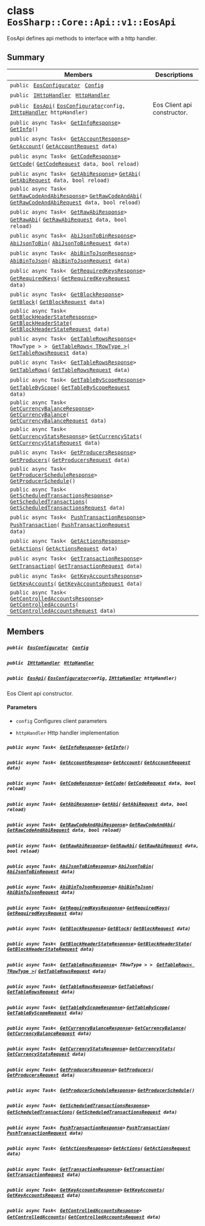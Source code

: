 # class `EosSharp::Core::Api::v1::EosApi` 

EosApi defines api methods to interface with a http handler.

## Summary

 Members                                | Descriptions                                
----------------------------------------|---------------------------------------------
`public ` [`EosConfigurator`](EosSharp--Core--EosConfigurator.md)` ` [`Config`](#class_eos_sharp_1_1_core_1_1_api_1_1v1_1_1_eos_api_1a73d93752ba0913bd0ba08fa38f22e139) | 
`public ` [`IHttpHandler`](EosSharp--Core--Interfaces.md)` ` [`HttpHandler`](#class_eos_sharp_1_1_core_1_1_api_1_1v1_1_1_eos_api_1a0537f3a2de8d9e5c8f63b26097166035) | 
`public ` [`EosApi`](#class_eos_sharp_1_1_core_1_1_api_1_1v1_1_1_eos_api_1a7f5d4f11154b164d0da01b00caa5f0de)`(` [`EosConfigurator`](EosSharp--Core--EosConfigurator.md)` config, ` [`IHttpHandler`](EosSharp--Core--Interfaces.md)` httpHandler)` | Eos Client api constructor.
`public async Task< ` [`GetInfoResponse`](EosSharp--Core--Api--v1--GetInfoResponse.md)` > ` [`GetInfo`](#class_eos_sharp_1_1_core_1_1_api_1_1v1_1_1_eos_api_1af0e21395e7b1c2f61935db977797d35b)`()` | 
`public async Task< ` [`GetAccountResponse`](EosSharp--Core--Api--v1--GetAccountResponse.md)` > ` [`GetAccount`](#class_eos_sharp_1_1_core_1_1_api_1_1v1_1_1_eos_api_1acd3fdcea1a7daabdc1ed6b45f9f97dbc)`(` [`GetAccountRequest`](EosSharp--Core--Api--v1--GetAccountRequest.md)` data)` | 
`public async Task< ` [`GetCodeResponse`](EosSharp--Core--Api--v1--GetCodeResponse.md)` > ` [`GetCode`](#class_eos_sharp_1_1_core_1_1_api_1_1v1_1_1_eos_api_1af74a8aac1fcce920e55fbcbf45710d7c)`(` [`GetCodeRequest`](EosSharp--Core--Api--v1--GetCodeRequest.md)` data, bool reload)` | 
`public async Task< ` [`GetAbiResponse`](EosSharp--Core--Api--v1--GetAbiResponse.md)` > ` [`GetAbi`](#class_eos_sharp_1_1_core_1_1_api_1_1v1_1_1_eos_api_1a3f33976b9bfae847e4beaca65aa9e0af)`(` [`GetAbiRequest`](EosSharp--Core--Api--v1--GetAbiRequest.md)` data, bool reload)` | 
`public async Task< ` [`GetRawCodeAndAbiResponse`](EosSharp--Core--Api--v1--GetRawCodeAndAbiResponse.md)` > ` [`GetRawCodeAndAbi`](#class_eos_sharp_1_1_core_1_1_api_1_1v1_1_1_eos_api_1a5807323e21428631a3cbb6aa339b9804)`(` [`GetRawCodeAndAbiRequest`](EosSharp--Core--Api--v1--GetRawCodeAndAbiRequest.md)` data, bool reload)` | 
`public async Task< ` [`GetRawAbiResponse`](EosSharp--Core--Api--v1--GetRawAbiResponse.md)` > ` [`GetRawAbi`](#class_eos_sharp_1_1_core_1_1_api_1_1v1_1_1_eos_api_1ad4fb20685de828ba81139a45aaa53d33)`(` [`GetRawAbiRequest`](EosSharp--Core--Api--v1--GetRawAbiRequest.md)` data, bool reload)` | 
`public async Task< ` [`AbiJsonToBinResponse`](EosSharp--Core--Api--v1--AbiJsonToBinResponse.md)` > ` [`AbiJsonToBin`](#class_eos_sharp_1_1_core_1_1_api_1_1v1_1_1_eos_api_1ab92d3b1a8603ba482f1f8ea60f7b4688)`(` [`AbiJsonToBinRequest`](EosSharp--Core--Api--v1--AbiJsonToBinRequest.md)` data)` | 
`public async Task< ` [`AbiBinToJsonResponse`](EosSharp--Core--Api--v1--AbiBinToJsonResponse.md)` > ` [`AbiBinToJson`](#class_eos_sharp_1_1_core_1_1_api_1_1v1_1_1_eos_api_1ad4308519bfb2c301cc82e1b212089568)`(` [`AbiBinToJsonRequest`](EosSharp--Core--Api--v1--AbiBinToJsonRequest.md)` data)` | 
`public async Task< ` [`GetRequiredKeysResponse`](EosSharp--Core--Api--v1--GetRequiredKeysResponse.md)` > ` [`GetRequiredKeys`](#class_eos_sharp_1_1_core_1_1_api_1_1v1_1_1_eos_api_1a11dc3338074c0bd2ca5b88fef4565c93)`(` [`GetRequiredKeysRequest`](EosSharp--Core--Api--v1--GetRequiredKeysRequest.md)` data)` | 
`public async Task< ` [`GetBlockResponse`](EosSharp--Core--Api--v1--GetBlockResponse.md)` > ` [`GetBlock`](#class_eos_sharp_1_1_core_1_1_api_1_1v1_1_1_eos_api_1a7eff7bcaac3ac227b0314307aec3778d)`(` [`GetBlockRequest`](EosSharp--Core--Api--v1--GetBlockRequest.md)` data)` | 
`public async Task< ` [`GetBlockHeaderStateResponse`](EosSharp--Core--Api--v1--GetBlockHeaderStateResponse.md)` > ` [`GetBlockHeaderState`](#class_eos_sharp_1_1_core_1_1_api_1_1v1_1_1_eos_api_1a109ec89808dfbb56819597f203763883)`(` [`GetBlockHeaderStateRequest`](EosSharp--Core--Api--v1--GetBlockHeaderStateRequest.md)` data)` | 
`public async Task< ` [`GetTableRowsResponse`](EosSharp--Core--Api--v1--GetTableRowsResponse.md)`< TRowType > > ` [`GetTableRows< TRowType >`](#class_eos_sharp_1_1_core_1_1_api_1_1v1_1_1_eos_api_1ac3731451ee399d489c2df016144d4a20)`(` [`GetTableRowsRequest`](EosSharp--Core--Api--v1--GetTableRowsRequest.md)` data)` | 
`public async Task< ` [`GetTableRowsResponse`](EosSharp--Core--Api--v1--GetTableRowsResponse.md)` > ` [`GetTableRows`](#class_eos_sharp_1_1_core_1_1_api_1_1v1_1_1_eos_api_1a158d36598f3a45b50c45a63b8bd9dc8f)`(` [`GetTableRowsRequest`](EosSharp--Core--Api--v1--GetTableRowsRequest.md)` data)` | 
`public async Task< ` [`GetTableByScopeResponse`](EosSharp--Core--Api--v1--GetTableByScopeResponse.md)` > ` [`GetTableByScope`](#class_eos_sharp_1_1_core_1_1_api_1_1v1_1_1_eos_api_1ab756a6a61e5aa4db17ea205ce3585544)`(` [`GetTableByScopeRequest`](EosSharp--Core--Api--v1--GetTableByScopeRequest.md)` data)` | 
`public async Task< ` [`GetCurrencyBalanceResponse`](EosSharp--Core--Api--v1--GetCurrencyBalanceResponse.md)` > ` [`GetCurrencyBalance`](#class_eos_sharp_1_1_core_1_1_api_1_1v1_1_1_eos_api_1ab7f2ca7c74ae3e8c8bfeeed85f06c615)`(` [`GetCurrencyBalanceRequest`](EosSharp--Core--Api--v1--GetCurrencyBalanceRequest.md)` data)` | 
`public async Task< ` [`GetCurrencyStatsResponse`](EosSharp--Core--Api--v1--GetCurrencyStatsResponse.md)` > ` [`GetCurrencyStats`](#class_eos_sharp_1_1_core_1_1_api_1_1v1_1_1_eos_api_1acb566d816620cc69afd9675b504419d8)`(` [`GetCurrencyStatsRequest`](EosSharp--Core--Api--v1--GetCurrencyStatsRequest.md)` data)` | 
`public async Task< ` [`GetProducersResponse`](EosSharp--Core--Api--v1--GetProducersResponse.md)` > ` [`GetProducers`](#class_eos_sharp_1_1_core_1_1_api_1_1v1_1_1_eos_api_1aea74888d90d7124d259c47341b0eb633)`(` [`GetProducersRequest`](EosSharp--Core--Api--v1--GetProducersRequest.md)` data)` | 
`public async Task< ` [`GetProducerScheduleResponse`](EosSharp--Core--Api--v1--GetProducerScheduleResponse.md)` > ` [`GetProducerSchedule`](#class_eos_sharp_1_1_core_1_1_api_1_1v1_1_1_eos_api_1a8c3b1a90414ddc0353b64ac7ee28bf71)`()` | 
`public async Task< ` [`GetScheduledTransactionsResponse`](EosSharp--Core--Api--v1--GetScheduledTransactionsResponse.md)` > ` [`GetScheduledTransactions`](#class_eos_sharp_1_1_core_1_1_api_1_1v1_1_1_eos_api_1aaac2e504289862995eec77850379d27a)`(` [`GetScheduledTransactionsRequest`](EosSharp--Core--Api--v1--GetScheduledTransactionsRequest.md)` data)` | 
`public async Task< ` [`PushTransactionResponse`](EosSharp--Core--Api--v1--PushTransactionResponse.md)` > ` [`PushTransaction`](#class_eos_sharp_1_1_core_1_1_api_1_1v1_1_1_eos_api_1a8856275b3ab41729f67dc981c1893b73)`(` [`PushTransactionRequest`](EosSharp--Core--Api--v1--PushTransactionRequest.md)` data)` | 
`public async Task< ` [`GetActionsResponse`](EosSharp--Core--Api--v1--GetActionsResponse.md)` > ` [`GetActions`](#class_eos_sharp_1_1_core_1_1_api_1_1v1_1_1_eos_api_1a1e95463f7d40fb9b36c36e51654fd1c4)`(` [`GetActionsRequest`](EosSharp--Core--Api--v1--GetActionsRequest.md)` data)` | 
`public async Task< ` [`GetTransactionResponse`](EosSharp--Core--Api--v1--GetTransactionResponse.md)` > ` [`GetTransaction`](#class_eos_sharp_1_1_core_1_1_api_1_1v1_1_1_eos_api_1ae175995e69615c97dcd884fe5875a705)`(` [`GetTransactionRequest`](EosSharp--Core--Api--v1--GetTransactionRequest.md)` data)` | 
`public async Task< ` [`GetKeyAccountsResponse`](EosSharp--Core--Api--v1--GetKeyAccountsResponse.md)` > ` [`GetKeyAccounts`](#class_eos_sharp_1_1_core_1_1_api_1_1v1_1_1_eos_api_1a27ea5983929ad027712231a303af86ca)`(` [`GetKeyAccountsRequest`](EosSharp--Core--Api--v1--GetKeyAccountsRequest.md)` data)` | 
`public async Task< ` [`GetControlledAccountsResponse`](EosSharp--Core--Api--v1--GetControlledAccountsResponse.md)` > ` [`GetControlledAccounts`](#class_eos_sharp_1_1_core_1_1_api_1_1v1_1_1_eos_api_1a9b6e61285687d7c94bab7f2267a28b6a)`(` [`GetControlledAccountsRequest`](EosSharp--Core--Api--v1--GetControlledAccountsRequest.md)` data)` | 

## Members

##### `public ` [`EosConfigurator`](EosSharp--Core--EosConfigurator.md)` ` [`Config`](#class_eos_sharp_1_1_core_1_1_api_1_1v1_1_1_eos_api_1a73d93752ba0913bd0ba08fa38f22e139) 

##### `public ` [`IHttpHandler`](EosSharp--Core--Interfaces.md)` ` [`HttpHandler`](#class_eos_sharp_1_1_core_1_1_api_1_1v1_1_1_eos_api_1a0537f3a2de8d9e5c8f63b26097166035) 

##### `public ` [`EosApi`](#class_eos_sharp_1_1_core_1_1_api_1_1v1_1_1_eos_api_1a7f5d4f11154b164d0da01b00caa5f0de)`(` [`EosConfigurator`](EosSharp--Core--EosConfigurator.md)` config, ` [`IHttpHandler`](EosSharp--Core--Interfaces.md)` httpHandler)` 

Eos Client api constructor.

#### Parameters
* `config` Configures client parameters

* `httpHandler` Http handler implementation

##### `public async Task< ` [`GetInfoResponse`](EosSharp--Core--Api--v1--GetInfoResponse.md)` > ` [`GetInfo`](#class_eos_sharp_1_1_core_1_1_api_1_1v1_1_1_eos_api_1af0e21395e7b1c2f61935db977797d35b)`()` 

##### `public async Task< ` [`GetAccountResponse`](EosSharp--Core--Api--v1--GetAccountResponse.md)` > ` [`GetAccount`](#class_eos_sharp_1_1_core_1_1_api_1_1v1_1_1_eos_api_1acd3fdcea1a7daabdc1ed6b45f9f97dbc)`(` [`GetAccountRequest`](EosSharp--Core--Api--v1--GetAccountRequest.md)` data)` 

##### `public async Task< ` [`GetCodeResponse`](EosSharp--Core--Api--v1--GetCodeResponse.md)` > ` [`GetCode`](#class_eos_sharp_1_1_core_1_1_api_1_1v1_1_1_eos_api_1af74a8aac1fcce920e55fbcbf45710d7c)`(` [`GetCodeRequest`](EosSharp--Core--Api--v1--GetCodeRequest.md)` data, bool reload)` 

##### `public async Task< ` [`GetAbiResponse`](EosSharp--Core--Api--v1--GetAbiResponse.md)` > ` [`GetAbi`](#class_eos_sharp_1_1_core_1_1_api_1_1v1_1_1_eos_api_1a3f33976b9bfae847e4beaca65aa9e0af)`(` [`GetAbiRequest`](EosSharp--Core--Api--v1--GetAbiRequest.md)` data, bool reload)` 

##### `public async Task< ` [`GetRawCodeAndAbiResponse`](EosSharp--Core--Api--v1--GetRawCodeAndAbiResponse.md)` > ` [`GetRawCodeAndAbi`](#class_eos_sharp_1_1_core_1_1_api_1_1v1_1_1_eos_api_1a5807323e21428631a3cbb6aa339b9804)`(` [`GetRawCodeAndAbiRequest`](EosSharp--Core--Api--v1--GetRawCodeAndAbiRequest.md)` data, bool reload)` 

##### `public async Task< ` [`GetRawAbiResponse`](EosSharp--Core--Api--v1--GetRawAbiResponse.md)` > ` [`GetRawAbi`](#class_eos_sharp_1_1_core_1_1_api_1_1v1_1_1_eos_api_1ad4fb20685de828ba81139a45aaa53d33)`(` [`GetRawAbiRequest`](EosSharp--Core--Api--v1--GetRawAbiRequest.md)` data, bool reload)` 

##### `public async Task< ` [`AbiJsonToBinResponse`](EosSharp--Core--Api--v1--AbiJsonToBinResponse.md)` > ` [`AbiJsonToBin`](#class_eos_sharp_1_1_core_1_1_api_1_1v1_1_1_eos_api_1ab92d3b1a8603ba482f1f8ea60f7b4688)`(` [`AbiJsonToBinRequest`](EosSharp--Core--Api--v1--AbiJsonToBinRequest.md)` data)` 

##### `public async Task< ` [`AbiBinToJsonResponse`](EosSharp--Core--Api--v1--AbiBinToJsonResponse.md)` > ` [`AbiBinToJson`](#class_eos_sharp_1_1_core_1_1_api_1_1v1_1_1_eos_api_1ad4308519bfb2c301cc82e1b212089568)`(` [`AbiBinToJsonRequest`](EosSharp--Core--Api--v1--AbiBinToJsonRequest.md)` data)` 

##### `public async Task< ` [`GetRequiredKeysResponse`](EosSharp--Core--Api--v1--GetRequiredKeysResponse.md)` > ` [`GetRequiredKeys`](#class_eos_sharp_1_1_core_1_1_api_1_1v1_1_1_eos_api_1a11dc3338074c0bd2ca5b88fef4565c93)`(` [`GetRequiredKeysRequest`](EosSharp--Core--Api--v1--GetRequiredKeysRequest.md)` data)` 

##### `public async Task< ` [`GetBlockResponse`](EosSharp--Core--Api--v1--GetBlockResponse.md)` > ` [`GetBlock`](#class_eos_sharp_1_1_core_1_1_api_1_1v1_1_1_eos_api_1a7eff7bcaac3ac227b0314307aec3778d)`(` [`GetBlockRequest`](EosSharp--Core--Api--v1--GetBlockRequest.md)` data)` 

##### `public async Task< ` [`GetBlockHeaderStateResponse`](EosSharp--Core--Api--v1--GetBlockHeaderStateResponse.md)` > ` [`GetBlockHeaderState`](#class_eos_sharp_1_1_core_1_1_api_1_1v1_1_1_eos_api_1a109ec89808dfbb56819597f203763883)`(` [`GetBlockHeaderStateRequest`](EosSharp--Core--Api--v1--GetBlockHeaderStateRequest.md)` data)` 

##### `public async Task< ` [`GetTableRowsResponse`](EosSharp--Core--Api--v1--GetTableRowsResponse.md)`< TRowType > > ` [`GetTableRows< TRowType >`](#class_eos_sharp_1_1_core_1_1_api_1_1v1_1_1_eos_api_1ac3731451ee399d489c2df016144d4a20)`(` [`GetTableRowsRequest`](EosSharp--Core--Api--v1--GetTableRowsRequest.md)` data)` 

##### `public async Task< ` [`GetTableRowsResponse`](EosSharp--Core--Api--v1--GetTableRowsResponse.md)` > ` [`GetTableRows`](#class_eos_sharp_1_1_core_1_1_api_1_1v1_1_1_eos_api_1a158d36598f3a45b50c45a63b8bd9dc8f)`(` [`GetTableRowsRequest`](EosSharp--Core--Api--v1--GetTableRowsRequest.md)` data)` 

##### `public async Task< ` [`GetTableByScopeResponse`](EosSharp--Core--Api--v1--GetTableByScopeResponse.md)` > ` [`GetTableByScope`](#class_eos_sharp_1_1_core_1_1_api_1_1v1_1_1_eos_api_1ab756a6a61e5aa4db17ea205ce3585544)`(` [`GetTableByScopeRequest`](EosSharp--Core--Api--v1--GetTableByScopeRequest.md)` data)` 

##### `public async Task< ` [`GetCurrencyBalanceResponse`](EosSharp--Core--Api--v1--GetCurrencyBalanceResponse.md)` > ` [`GetCurrencyBalance`](#class_eos_sharp_1_1_core_1_1_api_1_1v1_1_1_eos_api_1ab7f2ca7c74ae3e8c8bfeeed85f06c615)`(` [`GetCurrencyBalanceRequest`](EosSharp--Core--Api--v1--GetCurrencyBalanceRequest.md)` data)` 

##### `public async Task< ` [`GetCurrencyStatsResponse`](EosSharp--Core--Api--v1--GetCurrencyStatsResponse.md)` > ` [`GetCurrencyStats`](#class_eos_sharp_1_1_core_1_1_api_1_1v1_1_1_eos_api_1acb566d816620cc69afd9675b504419d8)`(` [`GetCurrencyStatsRequest`](EosSharp--Core--Api--v1--GetCurrencyStatsRequest.md)` data)` 

##### `public async Task< ` [`GetProducersResponse`](EosSharp--Core--Api--v1--GetProducersResponse.md)` > ` [`GetProducers`](#class_eos_sharp_1_1_core_1_1_api_1_1v1_1_1_eos_api_1aea74888d90d7124d259c47341b0eb633)`(` [`GetProducersRequest`](EosSharp--Core--Api--v1--GetProducersRequest.md)` data)` 

##### `public async Task< ` [`GetProducerScheduleResponse`](EosSharp--Core--Api--v1--GetProducerScheduleResponse.md)` > ` [`GetProducerSchedule`](#class_eos_sharp_1_1_core_1_1_api_1_1v1_1_1_eos_api_1a8c3b1a90414ddc0353b64ac7ee28bf71)`()` 

##### `public async Task< ` [`GetScheduledTransactionsResponse`](EosSharp--Core--Api--v1--GetScheduledTransactionsResponse.md)` > ` [`GetScheduledTransactions`](#class_eos_sharp_1_1_core_1_1_api_1_1v1_1_1_eos_api_1aaac2e504289862995eec77850379d27a)`(` [`GetScheduledTransactionsRequest`](EosSharp--Core--Api--v1--GetScheduledTransactionsRequest.md)` data)` 

##### `public async Task< ` [`PushTransactionResponse`](EosSharp--Core--Api--v1--PushTransactionResponse.md)` > ` [`PushTransaction`](#class_eos_sharp_1_1_core_1_1_api_1_1v1_1_1_eos_api_1a8856275b3ab41729f67dc981c1893b73)`(` [`PushTransactionRequest`](EosSharp--Core--Api--v1--PushTransactionRequest.md)` data)` 

##### `public async Task< ` [`GetActionsResponse`](EosSharp--Core--Api--v1--GetActionsResponse.md)` > ` [`GetActions`](#class_eos_sharp_1_1_core_1_1_api_1_1v1_1_1_eos_api_1a1e95463f7d40fb9b36c36e51654fd1c4)`(` [`GetActionsRequest`](EosSharp--Core--Api--v1--GetActionsRequest.md)` data)` 

##### `public async Task< ` [`GetTransactionResponse`](EosSharp--Core--Api--v1--GetTransactionResponse.md)` > ` [`GetTransaction`](#class_eos_sharp_1_1_core_1_1_api_1_1v1_1_1_eos_api_1ae175995e69615c97dcd884fe5875a705)`(` [`GetTransactionRequest`](EosSharp--Core--Api--v1--GetTransactionRequest.md)` data)` 

##### `public async Task< ` [`GetKeyAccountsResponse`](EosSharp--Core--Api--v1--GetKeyAccountsResponse.md)` > ` [`GetKeyAccounts`](#class_eos_sharp_1_1_core_1_1_api_1_1v1_1_1_eos_api_1a27ea5983929ad027712231a303af86ca)`(` [`GetKeyAccountsRequest`](EosSharp--Core--Api--v1--GetKeyAccountsRequest.md)` data)` 

##### `public async Task< ` [`GetControlledAccountsResponse`](EosSharp--Core--Api--v1--GetControlledAccountsResponse.md)` > ` [`GetControlledAccounts`](#class_eos_sharp_1_1_core_1_1_api_1_1v1_1_1_eos_api_1a9b6e61285687d7c94bab7f2267a28b6a)`(` [`GetControlledAccountsRequest`](EosSharp--Core--Api--v1--GetControlledAccountsRequest.md)` data)` 

